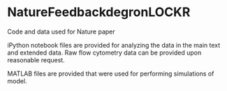 # NatureFeedbackdegronLOCKR
Code and data used for Nature paper

iPython notebook files are provided for analyzing the data in the main text and extended data. Raw flow cytometry data can be provided upon reasonable request.

MATLAB files are provided that were used for performing simulations of model.
